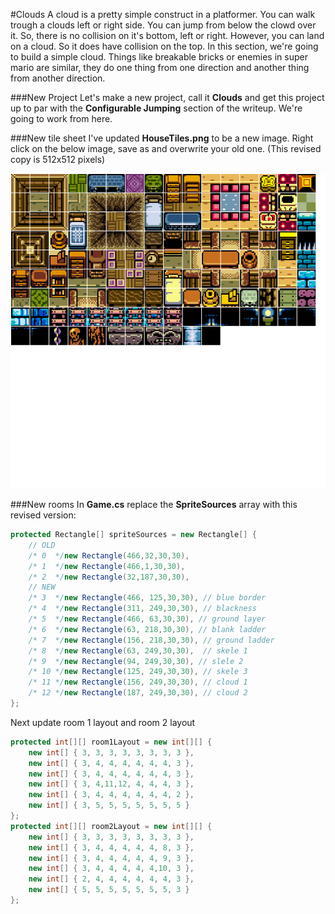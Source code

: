 #Clouds
A cloud is a pretty simple construct in a platformer. You can walk trough a clouds left or right side. You can jump from below the clowd over it. So, there is no collision on it's bottom, left or right. However, you can land on a cloud. So it does have collision on the top. In this section, we're going to build a simple cloud. Things like breakable bricks or enemies in super mario are similar, they do one thing from one direction and another thing from another direction.

###New Project
Let's make a new project, call it **Clouds** and get this project up to par with the **Configurable Jumping** section of the writeup. We're going to work from here.

###New tile sheet
I've updated **HouseTiles.png** to be a new image. Right click on the below image, save as and overwrite your old one. (This revised copy is 512x512 pixels)

![TILES](Images/HouseTiles_revision1.png)

###New rooms
In **Game.cs** replace the **SpriteSources** array with this revised version:

```cs
protected Rectangle[] spriteSources = new Rectangle[] {
    // OLD
    /* 0  */new Rectangle(466,32,30,30),
    /* 1  */new Rectangle(466,1,30,30),
    /* 2  */new Rectangle(32,187,30,30),
    // NEW
    /* 3  */new Rectangle(466, 125,30,30), // blue border
    /* 4  */new Rectangle(311, 249,30,30), // blackness
    /* 5  */new Rectangle(466, 63,30,30), // ground layer
    /* 6  */new Rectangle(63, 218,30,30), // blank ladder
    /* 7  */new Rectangle(156, 218,30,30), // ground ladder
    /* 8  */new Rectangle(63, 249,30,30),  // skele 1
    /* 9  */new Rectangle(94, 249,30,30), // slele 2
    /* 10 */new Rectangle(125, 249,30,30), // skele 3
    /* 11 */new Rectangle(156, 249,30,30), // cloud 1
    /* 12 */new Rectangle(187, 249,30,30), // cloud 2
};
```

Next update room 1 layout and room 2 layout

```cs
protected int[][] room1Layout = new int[][] {
    new int[] { 3, 3, 3, 3, 3, 3, 3, 3 },
    new int[] { 3, 4, 4, 4, 4, 4, 4, 3 },
    new int[] { 3, 4, 4, 4, 4, 4, 4, 3 },
    new int[] { 3, 4,11,12, 4, 4, 4, 3 },
    new int[] { 3, 4, 4, 4, 4, 4, 4, 2 },
    new int[] { 3, 5, 5, 5, 5, 5, 5, 5 }
};
protected int[][] room2Layout = new int[][] {
    new int[] { 3, 3, 3, 3, 3, 3, 3, 3 },
    new int[] { 3, 4, 4, 4, 4, 4, 8, 3 },
    new int[] { 3, 4, 4, 4, 4, 4, 9, 3 },
    new int[] { 3, 4, 4, 4, 4, 4,10, 3 },
    new int[] { 2, 4, 4, 4, 4, 4, 4, 3 },
    new int[] { 5, 5, 5, 5, 5, 5, 5, 3 }
};
```